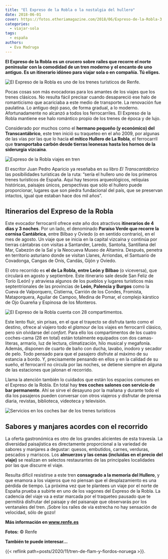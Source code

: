 ```yaml
---
title: "El Expreso de la Robla o la nostalgia del hullero"
date: 2018-06-01
cover: https://fotos.etheriamagazine.com/2018/06/Expreso-de-la-Robla-3.jpg
categories: 
  - viajar-sola
tags: 
  - españa
authors: 
  - Eva Madruga
---
```


**El Expreso de la Robla es un crucero sobre raíles que recorre el norte peninsular con 
la comodidad de un tren moderno y el encanto de uno antiguo. Es un itinerario idóneo 
para viajar sola o en compañía. Tú eliges.** 

![El Expreso de la Robla es uno de los trenes turísticos de Renfe.](https://fotos.etheriamagazine.com/2018/06/Expreso-de-la-Robla-6.jpg "El Expreso de la Robla es uno de los trenes turísticos de Renfe.")

Pocas cosas son más evocadoras para los amantes de los viajes que los trenes clásicos. 
No resulta fácil precisar cuando desapareció ese halo de romanticismo que acariciaba a 
este medio de transporte. La renovación fue paulatina. Lo antiguo dejó paso, de forma 
gradual, a lo moderno. Afortunadamente no alcanzó a todos los ferrocarriles. El Expreso 
de la Robla mantiene ese halo romántico propio de los trenes de época y de lujo. 

Considerado por muchos como el **hermano pequeño (y económico) del Transcantábrico**, 
este tren inició su traqueteo en el año 2009, por algunas de las vías por las que lo 
hacía **el mítico Hullero de La Robla**, el ferrocarril que **transportaba carbón desde 
tierras leonesas hasta los hornos de la siderurgia vizcaína**. 

![Expreso de la Robla viajes en tren](https://fotos.etheriamagazine.com/2018/06/Expreso-de-la-Robla-3.jpg "El Expreso de la Robla inició su traqueteo en 2009.")

El escritor Juan Pedro Aparicio ya reseñaba en su libro _El Transcantábrico_ las 
posibilidades turísticas de la ruta: “sería el hullero uno de los primeros trenes 
turísticos de España. Aquí hay tesoros arqueológicos, reliquias históricas, paisajes 
únicos, perspectivas que sólo el hullero puede proporcionar, lugares que son piedra 
fundacional del país, que se preservan intactos, igual que estaban hace dos mil años”. 

## Itinerarios del Expreso de la Robla

Este evocador ferrocarril ofrece este año dos atractivos **itinerarios de 4 días y 3 
noches**. Por un lado, el denominado **Paraíso Verde que recorre la cornisa 
Cantábrica**, entre Bilbao y Oviedo (o en sentido contrario), en el mes de agosto. Un 
viaje que se inicia en la capital vizcaína y continúa por tierras cántabras con visitas 
a Santander, Laredo, Santoña, Santillana del Mar, Cabezón de la Sal y la Neocueva Museo 
de Altamira. Después, penetra en territorio asturiano donde se visitan Llanes, 
Arriondas, el Santuario de Covadonga, Cangas de Onís, Candás, Gijón y Oviedo. 

El otro recorrido es **el** **de La Robla, entre León y Bilbao** (o viceversa), que 
circulará en agosto y septiembre. Este itinerario sale desde San Feliz de Torío (León) y 
atraviesa algunos de los pueblos y lugares turísticos más septentrionales de las 
provincias de **León, Palencia y Burgos** como la Cueva de Valporquero, Cistierna, 
Carrión de los Condes, Fromista, Mataporquera, Aguilar de Campoo, Medina de Pomar, el 
complejo kárstico de Ojo Guareña y Espinosa de los Monteros. 

![El Expreso de la Robla cuenta con 28 compartimentos.](https://fotos.etheriamagazine.com/2018/06/Expreso-de-la-Robla-2.jpg "El Expreso de la Robla cuenta con 28 compartimentos.")

Este lento fluir, sin prisas, en el que el trayecto se disfruta tanto como el destino, 
ofrece al viajero todo el _glamour_ de los viajes en ferrocarril clásico, pero sin 
olvidarse del _confort_. Para ello los compartimentos de los cuatro coches-cama (28 en 
total) están totalmente equipados con dos camas-literas, armario, luz de lectura, 
climatización, hilo musical y megafonía. Además, disponen de cuarto de baño con ducha, 
lavabo, inodoro y secador de pelo. Todo pensado para que el pasajero disfrute al máximo 
de su estancia a bordo. Y, precisamente pensando en ellos y en la calidad de su sueño, 
el ferrocarril no circula por las noches, se detiene siempre en alguna de las estaciones 
que jalonan el recorrido. 

Llama la atención también lo cuidados que están los espacios comunes en el Expreso de la 
Robla. En total hay **tres coches salones con servicio de bar permanente**. Ahí se sirve 
el desayuno por la mañana y durante todo el día los pasajeros pueden conversar con otros 
viajeros y disfrutar de prensa diaria, revistas, biblioteca, videoteca y televisión. 

![Servicios en los coches bar de los trenes turísticos](https://fotos.etheriamagazine.com/2018/06/Expreso-de-la-Robla-5.jpg "Los tres coches bar disponen de un servicio de bar permanente.")

## Sabores y manjares acordes con el recorrido

La oferta gastronómica es otro de los grandes alicientes de esta travesía. La diversidad 
paisajística es directamente proporcional a la variedad de sabores y manjares a 
degustar: quesos, embutidos, carnes, verduras, pescados y mariscos. Los **almuerzos y 
las cenas (incluidas en el precio del viaje)** se realizan en selectos restaurantes de 
las principales localidades por las que discurre el viaje. 

Resulta difícil resistirse a este tren **consagrado a la memoria del Hullero**, y que 
enamora a los viajeros que no piensan que el desplazamiento es una pérdida de tiempo. La 
próxima vez que te plantees un viaje por el norte de España prueba a subirte en uno de 
los vagones del Expreso de la Robla. La cadencia del viaje va a estar marcada por el 
traqueteo pausado que te permitirá disfrutar del paisaje y del paisanaje que observarás 
por los ventanales del tren. ¡Sobre los raíles de vía estrecha no hay sensación de 
velocidad, sólo de gozo! 

**Más información en www.renfe.es** 

**Fotos:** © Renfe 

**También te puede interesar...** 

{{< reflink path=posts/2020/11/tren-de-flam-y-fiordos-noruega >}}.
